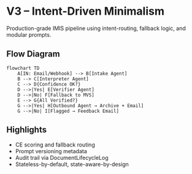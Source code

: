 # V3 – Intent-Driven Minimalism

Production-grade IMIS pipeline using intent-routing, fallback logic, and modular prompts.

## Flow Diagram

```mermaid
flowchart TD
    A[IN: Email/Webhook] --> B[Intake Agent]
    B --> C[Interpreter Agent]
    C --> D{Confidence OK?}
    D -->|Yes| E[Verifier Agent]
    D -->|No| F[Fallback to MVS]
    E --> G{All Verified?}
    G -->|Yes| H[Outbound Agent → Archive + Email]
    G -->|No| I[Flagged → Feedback Email]
```

## Highlights

- CE scoring and fallback routing
- Prompt versioning metadata
- Audit trail via DocumentLifecycleLog
- Stateless-by-default, state-aware-by-design